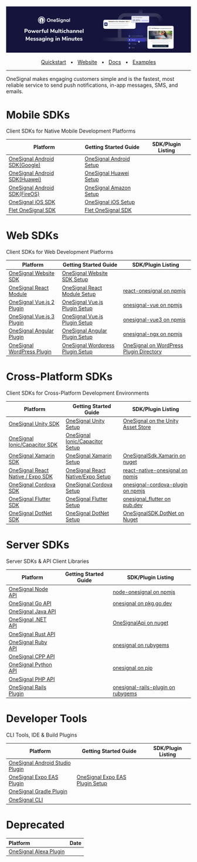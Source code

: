 ![OneSignal](https://github.com/OneSignal/.github/blob/439e36ade56b001643ff3b07eeaf95b20129f3e6/assets/onesignal-banner.png)

<div align="center">
  <a href="https://documentation.onesignal.com/docs/onboarding-with-onesignal" target="_blank">Quickstart</a>
  <span>&nbsp;&nbsp;•&nbsp;&nbsp;</span>
  <a href="https://onesignal.com/" target="_blank">Website</a>
  <span>&nbsp;&nbsp;•&nbsp;&nbsp;</span>
  <a href="https://documentation.onesignal.com/docs" target="_blank">Docs</a>
  <span>&nbsp;&nbsp;•&nbsp;&nbsp;</span>
  <a href="https://github.com/OneSignalDevelopers" target="_blank">Examples</a>
  <br />
  <hr />
</div>

OneSignal makes engaging customers simple and is the fastest, most reliable service to send push notifications, in-app messages, SMS, and emails.


# Mobile SDKs

Client SDKs for Native Mobile Development Platforms

| Platform                                                                            | Getting Started Guide                                                                 | SDK/Plugin Listing |
| ----------------------------------------------------------------------------------- | ------------------------------------------------------------------------------------- | ------------------ |
| [OneSignal Android SDK(Google)](https://github.com/OneSignal/OneSignal-Android-SDK) | [OneSignal Android Setup](https://documentation.onesignal.com/docs/android-sdk-setup) |                    |
| [OneSignal Android SDK(Huawei)](https://github.com/OneSignal/OneSignal-Android-SDK) | [OneSignal Huawei Setup](https://documentation.onesignal.com/docs/huawei-sdk-setup)   |                    |
| [OneSignal Android SDK(FireOS)](https://github.com/OneSignal/OneSignal-Android-SDK) | [OneSignal Amazon Setup](https://documentation.onesignal.com/docs/amazon-sdk-setup)   |                    |
| [OneSignal iOS SDK](https://github.com/OneSignal/OneSignal-iOS-SDK)                 | [OneSignal iOS Setup](https://documentation.onesignal.com/docs/ios-sdk-setup)         |                    |
| [Flet OneSignal SDK](https://github.com/brunobrown/flet-onesignal) | [Flet OneSignal SDK](https://github.com/brunobrown/flet-onesignal)

# Web SDKs

Client SDKs for Web Development Platforms

| Platform                                                                              | Getting Started Guide                                                                       | SDK/Plugin Listing                                                                                              |
| ------------------------------------------------------------------------------------- | ------------------------------------------------------------------------------------------- | --------------------------------------------------------------------------------------------------------------- |
| [OneSignal Website SDK](https://github.com/OneSignal/OneSignal-Website-SDK)           | [OneSignal Website SDK Setup](https://documentation.onesignal.com/docs/web-push-quickstart) |                                                                                                                 |
| [OneSignal React Module](https://github.com/OneSignal/react-onesignal)                | [OneSignal React Module Setup](https://documentation.onesignal.com/docs/react-js-setup)     | [react-onesignal on npmjs](https://www.npmjs.com/package/react-onesignal)                                       |
| [OneSignal Vue.js 2 Plugin](https://github.com/OneSignal/onesignal-vue)               | [OneSignal Vue.js Plugin Setup](https://documentation.onesignal.com/docs/vue-js-setup)      | [onesignal-vue on npmjs](https://www.npmjs.com/package/onesignal-vue)                                           |
| [OneSignal Vue.js 3 Plugin](https://github.com/OneSignal/onesignal-vue3)              | [OneSignal Vue.js Plugin Setup](https://documentation.onesignal.com/docs/vue-js-setup)      | [onesignal-vue3 on npmjs](https://www.npmjs.com/package/@onesignal/onesignal-vue3)                              |
| [OneSignal Angular Plugin](https://github.com/OneSignal/onesignal-ngx)                | [OneSignal Angular Plugin Setup](https://documentation.onesignal.com/docs/angular-setup)    | [onesignal-ngx on npmjs](https://www.npmjs.com/package/onesignal-ngx)                                           |
| [OneSignal WordPress Plugin](https://github.com/OneSignal/OneSignal-WordPress-Plugin) | [OneSignal Wordpress Plugin Setup](https://documentation.onesignal.com/docs/wordpress)      | [OneSignal on WordPress Plugin Directory](https://wordpress.org/plugins/onesignal-free-web-push-notifications/) |


# Cross-Platform SDKs

Client SDKs for Cross-Platform Development Environments

| Platform                                                                                 | Getting Started Guide                                                                                | SDK/Plugin Listing                                                                                                        |
| ---------------------------------------------------------------------------------------- | ---------------------------------------------------------------------------------------------------- | ------------------------------------------------------------------------------------------------------------------------- |
| [OneSignal Unity SDK](https://github.com/OneSignal/OneSignal-Unity-SDK)                  | [OneSignal Unity Setup](https://documentation.onesignal.com/docs/unity-sdk-setup)                    | [OneSignal on the Unity Asset Store](https://assetstore.unity.com/packages/add-ons/services/billing/onesignal-sdk-193316) |
| [OneSignal Ionic/Capacitor SDK](https://github.com/OneSignal/OneSignal-Cordova-SDK)      | [OneSignal Ionic/Capacitor Setup](https://documentation.onesignal.com/docs/ionic-sdk-setup)          |                                                                                                                           |
| [OneSignal Xamarin SDK](https://github.com/OneSignal/OneSignal-Xamarin-SDK)              | [OneSignal Xamarin Setup](https://documentation.onesignal.com/docs/xamarin-sdk-setup)                | [OneSignalSdk.Xamarin on nuget](https://www.nuget.org/packages/OneSignalSDK.Xamarin)                                      |
| [OneSignal React Native / Expo SDK](https://github.com/OneSignal/react-native-onesignal) | [OneSignal React Native/Expo Setup](https://documentation.onesignal.com/docs/react-native-sdk-setup) | [react-native-onesignal on npmjs](https://www.npmjs.com/package/react-native-onesignal)                                   |
| [OneSignal Cordova SDK](https://github.com/OneSignal/OneSignal-Cordova-SDK)              | [OneSignal Cordova Setup](https://documentation.onesignal.com/docs/cordova-sdk-setup)                | [onesignal-cordova-plugin on npmjs](https://www.npmjs.com/package/onesignal-cordova-plugin)                               |
| [OneSignal Flutter SDK](https://github.com/OneSignal/OneSignal-Flutter-SDK)              | [OneSignal Flutter Setup](https://documentation.onesignal.com/docs/flutter-sdk-setup)                | [onesignal\_flutter on pub.dev](https://pub.dev/packages/onesignal_flutter)                                               |
| [OneSignal DotNet SDK](https://github.com/OneSignal/onesignal-dotnet-sdk)                | [OneSignal DotNet Setup](https://documentation.onesignal.com/docs/net-sdk-setup)                     | [OneSignalSDK.DotNet on Nuget](https://www.nuget.org/packages/OneSignalSDK.DotNet)                                        |


# Server SDKs

Server SDKs & API Client Libraries

| Platform                                                                      | Getting Started Guide | SDK/Plugin Listing                                                                     |
| ----------------------------------------------------------------------------- | --------------------- | -------------------------------------------------------------------------------------- |
| [OneSignal Node API](https://github.com/OneSignal/node-onesignal)             |                       | [node-onesignal on npmjs](https://www.npmjs.com/package/@onesignal/node-onesignal)     |
| [OneSignal Go API](https://github.com/OneSignal/onesignal-go-api)             |                       | [onesignal on pkg.go.dev](https://pkg.go.dev/github.com/OneSignal/onesignal-go-api)    |
| [OneSignal Java API](https://github.com/OneSignal/onesignal-java-api)         |                       |                                                                                        |
| [OneSignal .NET API](https://github.com/OneSignal/onesignal-dotnet-api)       |                       | [OneSignalApi on nuget](https://www.nuget.org/packages/OneSignalApi)                   |
| [OneSignal Rust API](https://github.com/OneSignal/onesignal-rust-api)         |                       |                                                                                        |
| [OneSignal Ruby API](https://github.com/OneSignal/onesignal-ruby-api)         |                       | [onesignal on rubygems](https://rubygems.org/gems/onesignal)                           |
| [OneSignal CPP API](https://github.com/OneSignal/onesignal-cpp-api)           |                       |                                                                                        |
| [OneSignal Python API](https://github.com/OneSignal/onesignal-python-api)     |                       | [onesignal on pip](https://pypi.org/project/onesignal-python-api/)                     |
| [OneSignal PHP API](https://github.com/OneSignal/onesignal-php-api)           |                       |                                                                                        |
| [OneSignal Rails Plugin](https://github.com/OneSignal/onesignal-rails-plugin) |                       | [onesignal-rails-plugin on rubygems](https://rubygems.org/gems/onesignal-rails-plugin) |

# Developer Tools

CLI Tools, IDE & Build Plugins

| Platform                                                                                        | Getting Started Guide                                                                                   | SDK/Plugin Listing |
| ----------------------------------------------------------------------------------------------- | ------------------------------------------------------------------------------------------------------- | ------------------ |
| [OneSignal Android Studio Plugin](https://github.com/OneSignal/onesignal-android-studio-plugin) |                                                                                                         |                    |
| [OneSignal Expo EAS Plugin](https://github.com/OneSignal/onesignal-expo-plugin)                 | [OneSignal Expo EAS Plugin Setup](https://documentation.onesignal.com/docs/react-native-expo-sdk-setup) |                    |
| [OneSignal Gradle Plugin](https://github.com/OneSignal/OneSignal-Gradle-Plugin)                 |                                                                                                         |                    |
| [OneSignal CLI](https://github.com/OneSignal/onesignal-cli)                                     |                                                                                                         |                    |

# Deprecated

| Platform                                                                          | Date               |
| :-------------------------------------------------------------------------------- | ------------------ |
| [OneSignal Alexa Plugin](https://github.com/OneSignal/OneSignal-Alexa-Nodejs-SDK) | <INSERT DATE HERE> |

